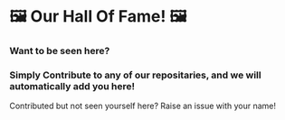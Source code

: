 # 🖼 Our Hall Of Fame! 🖼

### Want to be seen here?

### Simply Contribute to any of our repositaries, and we will automatically add you here!

Contributed but not seen yourself here? Raise an issue with your name!
